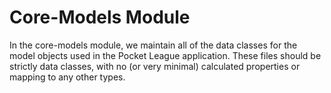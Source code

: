 # Core-Models Module

In the core-models module, we maintain all of the data classes for the model objects used in the Pocket League application. These files should be strictly data classes, with no (or very minimal) calculated properties or mapping to any other types.